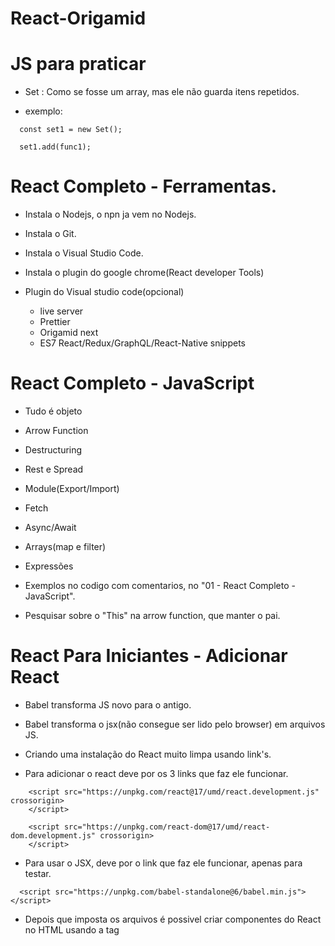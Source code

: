 # React-Origamid

# JS para praticar

  - Set : Como se fosse um array, mas ele não guarda itens repetidos.

  - exemplo:

  <blockquete>

      const set1 = new Set();

      set1.add(func1);

  </blockquete>

# React Completo - Ferramentas.

  - Instala o Nodejs, o npn ja vem no Nodejs.
  - Instala o Git.
  - Instala o Visual Studio Code.
  - Instala o plugin do google chrome(React developer Tools)

  - Plugin do Visual studio code(opcional)
    - live server
    - Prettier
    - Origamid next
    - ES7 React/Redux/GraphQL/React-Native snippets

# React Completo - JavaScript

 - Tudo é objeto
 - Arrow Function
 - Destructuring
 - Rest e Spread
 - Module(Export/Import)
 - Fetch
 - Async/Await
 - Arrays(map e filter)
 - Expressões

 - Exemplos no codigo com comentarios, no "01 - React Completo - JavaScript".

 - Pesquisar sobre o "This" na arrow function, que manter o pai.


# React Para Iniciantes - Adicionar React

 - Babel transforma JS novo para o antigo.

 - Babel transforma o jsx(não consegue ser lido pelo browser) em arquivos JS.

 - Criando uma instalação do React muito limpa usando link's.

 - Para adicionar o react deve por os 3 links que faz ele funcionar.

 <blockquete>

        <script src="https://unpkg.com/react@17/umd/react.development.js" crossorigin>
        </script>

        <script src="https://unpkg.com/react-dom@17/umd/react-dom.development.js" crossorigin>
        </script>

 </blockquete>

 - Para usar o JSX, deve por o link que faz ele funcionar, apenas para testar.

 <blockquete>

      <script src="https://unpkg.com/babel-standalone@6/babel.min.js"></script>

 </blockquete>

 - Depois que imposta os arquivos é possivel criar componentes do React no HTML usando a tag <script>.

 <blockquete>

    <div id="root">
      Exemplo 01
    </div>

    <script type="text/babel">
      
      //Componente de botão.
      function Button01() {
        const [total, setTotal] = React.useState(0);
        return <button onClick={() => setTotal(total + 1)}>Adicionar {total}</button>
      }

      // Componente principal
      function App(){

        return <div>
            <h1>Aplicativo React</h1>
            <Button01 />
            <Button01 />
          </div>;
      }

      ReactDOM.render(<App />, document.getElementById('root'));

    <script>

 </blockquete>

 - O "ReactDOM" usa o método "render" para renderizar o componente principal, no HTML que tem o id "root", isso funciona por causa do Babel.

 - Dentro do componente principal é chamado o componente Button01, que é um componente funcional.

# React Para Iniciantes - React Básico.

 - Testando a converção do babel nesse site:

  https://babeljs.io

 ### Colocando um component funcional dentro do outro.

 - Apenas chama a tag do componente existente.

<blockquete>

          class Button extends React.Component {
            render() {
              return <button className="btn">Comprar Agora</button>
            };
          }

          // Component Titulo
          const Titulo = () => {
            const numero = Math.random() * 1000;

            return <h1>Meu Titulo {numero}</h1>
          }

          // arrowFunction
          const App2 = () => {
            return <div>Meu App2

              <Titulo />
              <br />
              <Button />
              <br />
              <div>
                compre aqui também.(reultilizando o botão)
                <Button />
              </div>
            </div>
          }

</blockquete>

 ### Trabalhando com eventos.

 - Cria um component, dentro dele uma função que recebe evento.
 - Retorna uma div com botão que tem evento de "onClick".
 - E aplica dentro do evento com chaves, o nome da função.

<blockquete>

        const Produtos = () => {
          function handleClick(event) {
            alert('Comprou: ' + event.target.innerText);
          }

          return (
            <div>
              <button onClick={handleClick}>Camisa</button>
              <button onClick={handleClick}>Bermuda</button>
            </div>
          );
        };

        const Main2 = () => {
          return <div>

            <h3>React Evento</h3>
            <Produtos />

          </div>
        }

        ReactDOM.render(<Main2 />, document.getElementById('appEvent'));

</blockquete>

 ### Hooks

 - Sempre retorne algo, nem que seja null.
 - Bota os () no returne para poder quebrar linha.
 - Sempre tenha uma div pai para todos os elementos do DOM.

 - Tem que por a função "setContador" dentro de outra função, se não gera um loot infinito.
 - é preciso desestruturar o React.useState(0), para manipular os valores dele.

<blockquete>

      const Compras = () => {

          const [contador, setContador] = React.useState(0);
          function comprar() {
            setContador(contador + 1);
          }


          return (
            <div>
              <p>Total: {contador}</p>
              <p>Preço: R$ {contador * 250}</p>
              <button onClick={comprar}>Comprar</button>
            </div>
          )
      };


      const Main3 = () => {
        return <div>

          <h3>React Hook</h3>
          <Compras />

        </div>
      }

</blockquete>

# React Para Iniciantes - React vs JS puro

 - JS

<blockquete>

      <div id="app-javascript">
        <p>Total: <span id="total"></span></p>
        <p>Preço: R$ <span id="preco"></span></p>
        <button id="button">Comprar</button>
      </div>

      <script type="application/javascript">
        const button = document.getElementById('button');
        const total = document.getElementById('total');
        const preco = document.getElementById('preco');

        let contador = 1;

        function atualizarValores(contador) {
          total.innerText = contador;
          preco.innerText = contador * 250;
        }
        atualizarValores(contador);

        function handleClick() {
          contador = contador + 1;
          atualizarValores(contador + 1);
        }

        button.addEventListener('click', handleClick);
      </script>

</blockquete>

 - React

<blockquete>

      <div id="app-react"></div>

      <script type="text/babel">
        const Comprar = () => {
          const [contador, setContador] = React.useState(1);

          return (
            <div>
              <p>Total: {contador}</p>
              <p>Preço: R$ {contador * 250}</p>
              <button onClick={() => setContador(contador + 1)}>Comprar</button>
            </div>
          );
        };

        ReactDOM.render(<Comprar />, document.getElementById('app-react'));
      </script>

</blockquete>

# React Para Iniciantes - Ferramentas de Automação

 - Nunca que em uma aplicação de produção ira usar link do React nem do Babel.

 ### Bundle

  - Agrupa o codigo do aplicativo.
  - Permite definirmos os componentes em diferentes arquivos para melhor organização.
  - Facilita a importação de código externo e instalado via NPM
  - Outros tipos de Bundle: ESBuild, Rollup, Parcel, Turbopack, Webpack.
  - WebPack: https://webpack.js.org/, mais lento e mais famoso, o mais rapido é ESBuild.

 ### Transpiler
 
  - Transforma o JSX(return < div></ div>) em função de React(React.createElement()).
  - Transforma JavaScript novo 'const' em JavaScript antigo 'var'.
  - Babel, SWC, ESBuild.

 ### webpack Mínimo (instalando o basico para um projeto React)

  - Iniciar um pacote npm na pasta do seu aplicativo

<blockquete>

    npm init -y

</blockquete>

 - Depois disso cria um arquivo HTML, inicia a estrutura de html5.

<blockquete>

    <!DOCTYPE html>
    <html lang="pt-BR">
    <head>
        <meta charset="UTF-8">
        <meta name="viewport" content="width=device-width, initial-scale=1.0">
        <title>React</title>
    </head>
    <body>
        <div id="root">

        </div>
        <script src="/main.js"></script>
    </body>
    </html>

</blockquete>

 - Instala o ESBuild

<blockquete>

    npm install esbuild

</blockquete>

 - Cola os script no arquivo package.json.
 - OBS: o exemplo antigo é feito com webpack.

<blockquete>

    "scripts": {
    "start": "esbuild --bundle src/main.jsx --outfile=main.js --servedir=./ --watch",
    "build": "esbuild --bundle src/main.jsx --outfile=main.js"
    },

</blockquete>

 - Cria a pasta de entrada "src" e cria o arquivo main.js.
 - No arquivo main.js, bota um "console.log("teste");"
 - Pode testar usando o comando "npm start", consulta no caminho: "http://127.0.0.1:8000/".
 - Cria um arquivo chamado "somar.js". 

 - Executa o codigo "npm run build".
 - Ele gera um arquivo chamado main.js.

 ### Segundo teste o arquivo main é um "main.jsx".
  
  - Executa o npm run build.  

 ### Instalando o React e React-dom. 
 
<blockquete>

      npm install react react-dom

</blockquete>

 - No arquivo main.jsx, cole o codigo.

<blockquete>

    import ReactDOM from 'react-dom/client';
    import React from 'react';
    import App from './App';

    ReactDOM.createRoot(document.getElementById('root')).render(<App />);

</blockquete>

 - Cria o arquivo "App.jsx" e bota o conteudo:
 
<blockquete>

    import React from 'react';

    const App = () => {
      return <a href="https://www.origamid.com">Origamid</a>;
    };

    export default App;

</blockquete>

 - Inicie o desenvolvimento com:

<blockquete>

      npm start

</blockquete>

  - Crie a build final com

<blockquete>

      npm run build
      
</blockquete>


 - OBS: Essa forma é limpa, porem estária faltand outras configurações que daria muito trabalho.


# React Para Iniciantes - Ferramenta Front End (A melhor forma de criar um projeto React)[Vite].

  - Vite: Cria um ambiente de desenvolvimento já configurado e otimizado para a criação de aplicativos com React.
  - OBS: muito melhor que "npx create-react-app", "npx create-react-app" usa webpack que é muito lento.
  - https://vitejs.dev/
  - Na pasta que deseja instalar:
  
<blockquete>

    npm create vite@latest .
    npm install
      
</blockquete>

 - Inicia o desenvolvimento

<blockquete>

    npm run dev

</blockquete>

 - Cria a build final

<blockquete>

    npm run build

</blockquete>

 - Arquivos minimos necessario:

 - https://www.origamid.com/slide/react-completo/#/0205-ferramenta-front-end/3

# React Para Iniciantes - Ambiente Curso

 - remove os arquivos que não for usar, deixa apenas o index.js e App.js

 - na pasta public, no arquivo index.html, bota um css.

<blockquete>

    https://www.origamid.com/slide/react-completo/#/0206-ambiente-do-curso/3

</blockquete>

 - O modo estrito do React permite pegarmos alguns bugs no desenvolvimento.
 
<blockquete>

    ReactDOM.createRoot(document.getElementById('root')).render(
      <React.StrictMode>
        <App />
      </React.StrictMode>,
    );

</blockquete>

 - Durante o curso você verá eu utilizando .js em arquivos jsx, o create-react-app permitia isso, porém o Vite não permite.

 - Então todo arquivo novo que você criar, use .jsx.

 - index.js > main.jsx

# React Para Iniciantes - JSX 1

 - Siginificado: Java script estendio, ou js XML, da novas funcionabilidade, permite usado o html ou xml no js, depois o babel converte para função js.

 - Exemplo: https://www.origamid.com/slide/react-completo/#/0207-jsx/1

 - Atributos: 
  - No HTML do React, o nome "class" é trocado para "className" para fazer referencia ao atributo class de css.
  - E o nome "for" foi trocado para "htmlFor".
  - Podemos envolver o nosso DOM no <React.Fragment>, ao inves de por em uma div.
  - ou está usando o "<></>", também é aceito para envolver o DOM.
  - camelCase nos atributos com nomes compostos do HTML do React.

 ### Funções no JS no HTML.

 - Exemplos:

<blockquete>

        import React from 'react';

        const App = () => {
          const nome = 'Lincoln';
          const ativo = false;
          const random = Math.random();
          const titulo = <h1>Esse é um titulo</h1>;

          function mostrarNome(param) {
            return 'Executando uma função: ' + param;
          }

          const carro = {
            marca: 'Ford',
            rodas: '4',
          };

          const estiloH1 = {
            color: 'blue',
            fontSize: '20px',
            fontFamily: 'Helvetica',
          };

          return (
            <>
              {titulo}
              <label htmlFor="nome">Nome</label>
              <input type="text" id="nome" />
              <p>{nome}</p>
              <p>numero aleatorio, vezes dois, dividido por um: {(random * 2) / 1}</p>
              <div className={ativo ? 'ativo' : 'inativo'}>Exibir</div>
              <br />

              <p>{mostrarNome('Parametro')}</p>

              <p>Função Js: {new Date().getFullYear()}</p>

              <p>Objeto: {carro.marca}</p>
              <p>{carro.rodas}</p>

              <h1 style={estiloH1}>Empresa</h1>
              <p style={{ color: 'green' }}>Sempre aberta</p>
            </>
          );
        };

        export default App;

</blockquete>

# React Para Iniciantes - JSX 2 (Rodando no 06 - React Para Iniciantes)[Exercicio]

- O JSX irá listar cada um dos itens da array. Ele não irá separar ou colocar vírgula, é você que deve modificar a array para o resultado desejado.

- Cada item do array precisa de uma key.

- o Map ajuda muito a trabalhar com array no JSX

- exemplo:

<blockquete>

      const JsxArray = () => {
        const produtos = ['Notebook', 'Smartphone', 'Tablet'];

        const livros = [
          { nome: 'A Game of Thrones', ano: 1996 },
          { nome: 'A Clash of Kings', ano: 1998 },
          { nome: 'A Storm of Swords', ano: 2000 },
        ];

        const produtosEX = [
          {
            id: 1,
            nome: 'Smartphone',
            preco: 'R$ 2000',
            cores: ['#29d8d5', '#252a34', '#fc3766'],
          },
          {
            id: 2,
            nome: 'Notebook',
            preco: 'R$ 3000',
            cores: ['#ffd045', '#d4394b', '#f37c59'],
          },
          {
            id: 3,
            nome: 'Tablet',
            preco: 'R$ 1500',
            cores: ['#365069', '#47c1c8', '#f95786'],
          },
        ];

        const mario = {
          cliente: 'Mario',
          idade: 31,
          compras: [
            { nome: 'Notebook', preco: 'R$ 2500' },
            { nome: 'Geladeira', preco: 'R$ 3000' },
            { nome: 'smarthphone', preco: 'R$ 1500' },
            { nome: 'Guitarra', preco: 'R$ 3500' },
          ],
          ativa: false,
        };
        const karina = {
          cliente: 'Karina',
          idade: 22,
          compras: [
            { nome: 'Notebook', preco: 'R$ 2500' },
            { nome: 'Geladeira', preco: 'R$ 3000' },
          ],
          ativa: true,
        };

        const dados = mario;
        const total = dados.compras
          .map((item) => Number(item.preco.replace('R$ ', '')))
          .reduce((a, b) => a + b);

        return (
          <>
            <h1> Estudo dos Array no JSX </h1>
            <p>{produtos}</p>

            <h4>Tratando o array com .map()</h4>
            <ul>
              {produtos.map((p) => (
                <li key={p}>{p}</li>
              ))}
            </ul>
            <br />
            <h4>Tratando array de objetos</h4>
            <ul>
              {livros
                .filter((livro) => livro.ano >= 1998)
                .map((livro) => (
                  <li key={livro.nome}>
                    {livro.nome}, {livro.ano}
                  </li>
                ))}
            </ul>
            <br />
            <h4>Exercicio</h4>
            <ul>
              {produtosEX
                .filter((p) => Number(p.preco.replace('R$ ', '')) > 1500)
                .map((p) => (
                  <div key={p.id}>
                    <h3>Item:{p.nome}</h3>
                    <p>Preço:{p.preco}</p>
                    <ul>
                      {p.cores.map((cor) => (
                        <li
                          key={cor}
                          style={{ backgroundColor: cor, color: 'white' }}
                        >
                          {cor}
                        </li>
                      ))}
                    </ul>
                  </div>
                ))}
            </ul>
            <br />
            <h4>Exercicio2</h4>
            <div>
              <p>Nome: {dados.cliente}</p>
              <p>Idade: {dados.idade}</p>
              <p>
                Sitação:{' '}
                <span style={{ color: dados.ativa ? 'green' : 'red' }}>
                  {dados.ativa ? 'Ativa' : 'Inativa'}
                </span>
              </p>
              <p>Total: R$ {total}</p>
              {total > 10000 && <p>'Você está gastando muito'</p>}
            </div>
          </>
        );
      };

</blockquete>

 - map: transforma uma lista em outra coisa.
 - Number: converte o tipo string no tipo numero.
 - replace: troca o primeiro valor, pelo segundo valor.
 - reduce: passa um callback(uma função), com 2 parametros, o valor anterior, e o valor atual, e executa calculo com eles.
 - Pode usar o && no lugar do ternario caso queira exibir uma string dinamicamente.

# React Para Iniciantes - JSX Arrays 1

 - O JSX irá listar cada um dos itens da array. Ele não irá separar ou colocar vírgula, é você que deve modificar a array para o resultado desejado.

<blockquete>

    const App = () => {
      const produtos = ['Notebook', 'Smartphone', 'Tablet'];

      return <p>{produtos}</p>;
    };

</blockquete>

 - O JSX necessita de uma key única para cada elemento da Array. https://reactjs.org/docs/lists-and-keys.html

<blockquete>

    const App = () => {
      const empresas = [<li key="e1">Apple</li>, <li key="e2">Google</li>];

      return <ul>{empresas}</ul>;
    };

</blockquete>

 - Map: É comum usarmos o map direto na array como uma expressão, retornando um elemento para cada item novo da Array.
 
<blockquete>

    const App = () => {
      const filmes = ['Before Sunrise', 'Before Sunset', 'Before Midnight'];

      return (
        <ul>
          {filmes.map((filme) => (
            <li key={filme}>{filme}</li>
          ))}
        </ul>
      );
    };

</blockquete>

 - Array de Objetos

<blockquete>

    const App = () => {
      const livros = [
        { nome: 'A Game of Thrones', ano: 1996 },
        { nome: 'A Clash of Kings', ano: 1998 },
        { nome: 'A Storm of Swords', ano: 2000 },
      ];

      return (
        <ul>
          {livros
            .filter((livro) => livro.ano >= 1998)
            .map((livro) => (
              <li key={livro.nome}>
                {livro.nome}, {livro.ano}
              </li>
            ))}
        </ul>
      );
    };
    
</blockquete>

- Pode desestruturar o objeto, ficaria assim:

<blockquete>

    <ul>
        {livros
          .filter((livro) => livro.ano >= 1998)
          .map(({nome, ano}) => (
          <li key={nome}>
            {nome}, {ano}
          </li>
        ))}
    </ul>

</blockquete>

 - Exercicio:

<blockquete>

      const produtos = [
        {
          id: 1,
          nome: 'Smartphone',
          preco: 'R$ 2000',
          cores: ['#29d8d5', '#252a34', '#fc3766'],
        },
        {
          id: 2,
          nome: 'Notebook',
          preco: 'R$ 3000',
          cores: ['#ffd045', '#d4394b', '#f37c59'],
        },
        {
          id: 3,
          nome: 'Tablet',
          preco: 'R$ 1500',
          cores: ['#365069', '#47c1c8', '#f95786'],
        },
      ];

      const App = () => {
        return (
          <section>
            {produtos
              .filter((produto) => Number(produto.preco.replace('R$ ', '')) > 1500)
              .map((produto) => (
                <div key={produto.id}>
                  <h1>{produto.nome}</h1>
                  <p>Preço: {produto.preco}</p>
                  <ul>
                    {produto.cores.map((cor) => (
                      <li key={cor} style={{ backgroundColor: cor, color: 'white' }}>
                        {cor}
                      </li>
                    ))}
                  </ul>
                </div>
              ))}
          </section>
        );
      };

</blockquete>

# React Para Iniciantes - Eventos

 - Guardar o estado do DOM não é o mais indicado, veremos mais tarde como fazer isso com Hooks.

 - Eventos no window/document ou qualquer elemento fora do React, devem ser adicionados com JavaScript normalmente, usando o addEventListener.

 - Esse tipo de evento será adicionado com o hook useEffect.]

 - Lista de eventos: https://reactjs.org/docs/events.html


 - Podemos atribuir eventos diretamente aos elementos JSX como um atributo. Os eventos são sintáticos, ou seja, são criados pelo próprio React porém seguindo as especificações da W3C (e funcionam igualmente nos diversos browsers que o React suporta).

<blockquete>

    const App = () => {
      function handleClick(event) {
        alert('Comprou: ' + event.target.innerText);
      }

      return (
        <div>
          <button onClick={handleClick}>Camisa</button>
          <button onClick={handleClick}>Bermuda</button>
        </div>
      );
    };

</blockquete>

 - Eventos no window/document ou qualquer elemento fora do React, devem ser adicionados com JavaScript normalmente, usando o addEventListener.

<blockquete>

      const App = () => {
        function handleScroll(event) {
          console.log(event);
        }
        window.addEventListener('scroll', handleScroll);

        return <div style={{ height: '200vw' }}>Div</div>;
      };

</blockquete>


# React Para Iniciantes - Componentes

 - O ideal é dividir o aplicativo em pequenos componentes para facilitar a manutenção do mesmo. Iremos trabalhar durante o curso com os chamos componentes funcionais.

 - Não existe limite para a composição de componentes, eles podem ser desde componentes gerais como Header e Footer, até micro componentes como Input e Button.

 - Um componente deve sempre retornar algo. O retorno pode ser qualquer tipo de dado aceitado pelo JSX (string, array, um elemento JSX, null e etc).

 - Um componente deve sempre retornar um elemento único no return. Caso você deseje retornar mais de um elemento, envolva os mesmos em uma div ou dentro do <React.Fragment></React.Fragment> ou <></>

# React Para Iniciantes - Propriedades

 - Assim como uma função pode receber argumentos, podemos também passar argumentos aos componentes. Esses são conhecidos como propriedades ou props.
 
<blockquete>

      const Titulo = (props) => {
        return <h1>{props.texto}</h1>;
      };

      const App = () => {
        return (
          <section>
            <Titulo texto="Meu Primeiro Título" />
            <Titulo texto="Meu Segundo Título" />
          </section>
        );
      };

</blockquete>

 - Podemos passar quantas propriedades quisermos.

<blockquete>

      const Titulo = ({ cor, texto }) => {
        return <h1 style={{ color: cor }}>{texto}</h1>;
      };

      const App = () => {
        return (
          <section>
            <Titulo texto="Meu Primeiro Título" cor="blue" />
            <Titulo texto="Meu Segundo Título" cor="red" />
          </section>
        );
      };

</blockquete>

 - É comum desestruturarmos as propriedades.

<blockquete>

    const Titulo = ({ cor, texto }) => {
      return <h1 style={{ color: cor }}>{texto}</h1>;
    };

    const App = () => {
      return (
        <section>
          <Titulo texto="Meu Primeiro Título" cor="blue" />
          <Titulo texto="Meu Segundo Título" cor="red" />
        </section>
      );
    };

</blockquete>

 - Se utilizarmos o componente abrindo e fechando o mesmo, o conteúdo interno deste será acessado através da propriedade children.

<blockquete>

    const Titulo = (props) => {
      return <h1>{props.children}</h1>;
    };

    const App = () => {
      return (
        <section>
          <Titulo>Meu Primeiro Título</Titulo>
          <Titulo>
            <p>Título 2</p>
            <p>Título 3</p>
          </Titulo>
        </section>
      );
    };

</blockquete>

 - Usamos o rest e spread quando não sabemos todas as propriedades que um componente pode receber.

 - O que não foi difinido ele joga a propriedade naturalmente, usando o "...props".

<blockquete>

    import React from 'react';

    const Input = ({ label, id, ...props }) => {
      return (
        <div>
          <label htmlFor={id}>{label}</label>
          <input id={id} type="text" {...props} />
        </div>
      );
    };

    export default Input;

</blockquete>

 - Na chamada do component, caso passe um type diferente, ele vai sobre escrever o type definido no componente.
 
<blockquete>

    <Input id="senha" type="password" label="Senha" />

</blockquete>

 - pode passar qualquer tipo de dados.

 ### O desafio está no projeto "10 - React Para Iniciantes - Propriedades"

 - 

# React Hooks - useState

- Estado: O estado de uma aplicação representa as características dela naquele momento. Por exemplo: os dados do usuário foram carregados, o botão está ativo, o usuário está na página de contato e etc.

- Hooks: Os Hooks são funções especiais do React que permitem controlarmos o estado e o ciclo de vida de componentes funcionais. Isso antes só era possível com classes.

- React.useState: O useState é uma função que retorna uma Array com 2 valores. O primeiro valor guarda o dado do estado atual, pode ser qualquer tipo de dado como strings, arrays, números, boolean, null, undefined e objetos. O segundo valor é uma função que pode ser utilizada para modificarmos o estado do primeiro valor.

Quando a função de modificação do estado é ativada, todos os componentes que dependerem do estado, serão renderizados novamente e os seus filhos também. É isso que garante a reatividade de componentes funcionais no React.

- Múltiplos Estados: Não existem limites para o uso do useState, podemos definir diversos no mesmo componente.

- Props: Podemos passar o estado e a função de modificação como propriedades para outros elementos.

<blockquete>

    const App = () => {
      const [modal, setModal] = React.useState(false);

      return (
        <div>
          <Modal modal={modal} setModal={setModal} />
          <ButtonModal setModal={setModal} />
        </div>
      );
    };

    export default App;

</blockquete>

<blockquete>

    const ButtonModal = ({ setModal }) => {
      return <button onClick={() => setModal(true)}>Abrir Modal</button>;
    };

    export default ButtonModal;

</blockquete>

<blockquete>

    const Modal = ({ modal, setModal }) => {
      if (modal === true)
        return (
          <div>
            Esse é um modal. <button onClick={() => setModal(false)}>Fechar</button>
          </div>
        );
      return null;
    };

    export default Modal;

</blockquete>

- Reatividade: Não modifique o estado diretamente. Utilize sempre a função de atualização do estado, pois ela que garante a reatividade dos componentes.

<blockquete>

      const App = () => {
        const [items, setItems] = React.useState(['Item 1', 'Item 2']);

        function handleClick() {
          // Errado. Modifique o estado apenas com a função de atualização (setItems)
          items.push('Novo Item');
        }

        function handleClickReativo() {
          // Correto. Eu desestruturo a array atual, criando uma nova e adiciono um novo elemento
          setItems([...items, 'Novo Item']);
        }

        return (
          <>
            {items.map((item, i) => (
              <li key={i}>{item}</li>
            ))}
            <button onClick={handleClick}>Adicionar Item</button>
            <button onClick={handleClickReativo}>Adicionar Reativo</button>
          </>
        );
      };

</blockquete>

- Callback: Podemos passar uma função de callback para atualizar o estado. A função de callback recebe um parâmetro que representa o valor anterior e irá modificar o estado para o valor que for retonado na função.

Passa o método setModal como parametro para outro component, esse component atualiza o status usando
o método.

<blockquete>

    const App = () => {
      const [ativo, setAtivo] = React.useState(true);

      function handleClick() {
        // usando um callback
        setAtivo((anterior) => !anterior);
      }

      return (
        <button onClick={handleClick}>
          {ativo ? 'Está Ativo' : 'Está Inativo'}
        </button>
      );
    };

</blockquete>

- React.StrictMode : O modo estrito invoca duas vezes a renderização do componente, quando o estado é atualizado. Assim é possível identificarmos funções com efeitos coláterais (side effects) e eliminarmos as mesmas.

Funções com efeitos coláterais são aquelas que modificam estados que estão fora das mesmas.

# React Hooks - Teste de Hook

- O "StrictMode" duplica as chamada, para evitar que aconteça um efeito colateral.

- O que causa efeito colateral é por uma chamada de uma função, dentro de outra função.

- É sempre bom por os métodos set um abaixo do outro.

# React Hooks - useEffect

- O callback do useEffect é executado depois da renderização inicial.

- Ciclo de vida do component:

  - Momento que ele é renderizado na tela primeiramente.

  - Momento que ele é atualizado, por exemplo usando "set" função
    atualizadora.

  - Momento que o component some da tela, caso tenha um botão
    que ativa e desative.

- O useEffect: é usando para ativar codigos dependendo do ciclo
  de vida do component.

  - É bom por um array como segundo parametro.

  - Essa array é um "array de dependencia".

  - Se o estado do item colocado no array mudar, o useEffect irar executar novamente.
  - Se não mudar, não executa novamente.

  - Pode ter mais de um useEffect.
  - Caso não bote o estado no array de dependencia, e tenha algum
    codigo dentro do useEffect, ele irar informar, que ele não será
    executado.

    - Ou informe o estado para o array de dependencia, ou remove o array de dependencia.

    - useEffect sabe diferenciar uma constante estatica de um valor de estado.

- OBS: O component é uma função em JS, que executa o tempo todo, com useEffect() você pode ter o controle usando [] (o array de dependencia) , que no caso é o segundo parametro, só é executado oque está no useEffect() se o estado que está dentro do array de dependencia mudar, se estiver vazio só vai executar uma unica vez.

- Comandos:

  - Para executar uma unica vez: Deve por a função em uma useEffect(), e depois por um array vazio, como segundo parametro.

  - Para executar quando um useState mudar: Deve por a função em um useEffect(), com array vazio, e ir mudando pelo "set".

  - Para ter varios efeitos independente: duplica o useEffect, e bota o valor do useStatus no array de dependecia.

  - Exemplo: mudar titulo e resetar o contar:

  </blockquete>

        const [contar, setContar] = useStatus(0);
        const [modal, setModal] = useStatus(false);

        useEffect(()=>{
          documento.title = 'Total' + contar;
        }. [contar]);

        useEffect(()=>{
        setContar(0);
        }. [modal]);

  <blockquete>

- Efeito antes de desmontar: caos um elemento que sai da tela, Antes de Desmontar
  As vezes precisamos executar um efeito sempre que um componente for desmontado. Para isso utilizamos um callback no retorno do callback do efeito.

  </blockquete>

        const Produto = () => {
        // Utilizamos o useEffect para adicionarmos eventos direto ao DOM
        React.useEffect(() => {
          function handleScroll(event) {
            console.log(event);
          }
          window.addEventListener('scroll', handleScroll);
          // Limpa o evento quando o elemento é removido do DOM.
          return () => {
            window.removeEventListener('scroll', handleScroll);
          };
        }, []);

        return <p style={{ height: '200vh' }}>Produto</p>;
      };

  <blockquete>
  <blockquete>

        const DesmontarUseEffect = () => {
        const [ativo, setAtivo] = React.useState(false);

        return (
          <div>
            <p>Meu App</p>
            <button onClick={() => setAtivo(!ativo)}>Abrir</button>
            {ativo && <Produto />}
          </div>
          );
        };

  </blockquete>

### OBS: sempre use um ternario para exibir dados!

<blockquete>

    <div>
        {dados && (
          <div>
            <h1>{dados.nome}</h1>
          </div>
        )}

    </div>

</blockquete>

# React Hooks - useRef

- Retorna um objeto com a propriedade current. Esse objeto pode ser utilizado para guardarmos valores que irão persistir durante todo o ciclo de vida do elemento. Geralmente usamos o mesmo para nos referirmos a um elemento do DOM, sem precisarmos utilizar o querySelector ou similar.

-OBS:

1° Deve declarar uma const recebendo o "React.useRef()".
2° Essa consta faz referencia a algum DOM.
3° Pode usar a propriedade current para recuperar a referencia do DOM.

<blockquete>

    const video = React.useRef();

    React.useEffect(() => {
      console.log(video.current);
    }, []);

    return <video ref={video}></video>;

</blockquete>

<blockquete>

    export const UseRefComponent2 = () => {
      const [comentarios, setComentarios] = useState([]);
      const [input, setInput] = useState('');
      const inputElement = React.useRef();

      React.useEffect(() => {}, []);

      // Pega o novo comentario e adiciona na lista de comentario.
      function handleClick() {
        //Uma forma diferente de adicionar item no array!
        setComentarios([...comentarios, input]);
        setInput('');
        inputElement.current.focus();
      }

      return (
        <>
          <ul>
            {comentarios.map((com) => (
              <li key={com}>{com}</li>
            ))}
          </ul>

          <input
            type="text"
            ref={inputElement}
            value={input}
            onChange={({ target }) => setInput(target.value)}
          />
          <br />
          <button onClick={handleClick}>Enviar</button>
        </>
      );
    };

</blockquete>

OBS: map também tem index, é o segundo parametro do callback do map,
o index serve como key.

- UseRef, pode ser usado para ser referencia de valores, sem ser reativo, e sim valores que pode ser usado mais tarde, não confunda com variavel, porq variavel perde o valor quando é renderizado novamente quando atualiza a tela, já o ref não perde o valor.

#useMemo

- performance.now(): informa o tempo que foi usado em milesegundos.

- useMemo: Guarda um valor ou calculo e executa apenas uma vez,
  é bom usar em calculos do JS pesados.

<blockquete>

      import React, { useState } from 'react';

      function operacaoLenta() {
      let c;
      for (let i = 0; i < 100000000; i++) {
      c = i + i / 10;
      }
      return c;
      }

      export const UseMemoTeste = () => {
      const [contar, setContar] = useState(0);

      const t1 = performance.now();
      const valor = operacaoLenta();
      console.log(performance.now() - t1);

      return <button onClick={() => setContar(contar + 1)}>{contar}</button>;
      };

</blockquete>

- Usando o useMemo, para deixar mais rapido.

<blockquete>

    import React, { useState, useMemo } from 'react';

    function operacaoLenta() {
    let c;
    for (let i = 0; i < 100000000; i++) {
    c = i + i / 10;
    }
    return c;
    }

    export const UseMemoTeste = () => {
    const [contar, setContar] = useState(0);

    const t1 = performance.now();
    const valor = useMemo(() => operacaoLenta(), []);
    //console.log(valor);
    console.log(performance.now() - t1);

    return <button onClick={() => setContar(contar + 1)}>{contar}</button>;

};

</blockquete>

#useCallback

- Permite definirmos um callback e uma lista de dependências do callback.
  Esse callback só será recriado se essa lista de dependências for modificada,
  caso contrário ele não irá recriar o callback.

- Diferente da função que cria no botão, o useCallback constroi apenas uma vez a função
  na hora.

<blockquete>

      import React, { useState } from 'react';

      export const UseCallback = () => {
        const [contar, setContar] = useState(0);

        const handleClick = () => {
        setContar(contar + 1);
        };

        return (
        <>
        <button onClick={handleClick}>{contar}</button>
        </>
        );
      };

</blockquete>

- Como fica usando useCallback.

<blockquete>

      import React, { useState, useCallback } from 'react';

      export const UseCallback = () => {
        const [contar, setContar] = useState(0);

        const handleClick = useCallback(() => {
          setContar((contar2) => contar2 + 1);
        }, []);

        return (
          <>
            <h1>useCallback</h1>
            <button onClick={handleClick}>{contar}</button>
          </>
        );
      };

</blockquete>

- Teste do useCallback

<blockquete>

      import React, { useState, useCallback } from 'react';

      const set1 = new Set();
      const set2 = new Set();

      export const Usecallbacktestefilho = () => {
      const func1 = () => {
      console.log('Teste');
      };

      const func2 = useCallback(() => {
      console.log('Teste - com useCallback');
      }, []);

      set1.add(func1);
      set2.add(func2);

      console.log('Set1:', set1);
      console.log('Set2 - useCallback:', set2);
      console.log('------');

      return (
      <div>
      <h4>Filho:</h4>
      <p onClick={func1}>Produto 1</p>
      <p onClick={func2}>Produto 2</p>
      </div>
      );
      };

      export const Usecallbacktestepai = () => {
      const [contar, setContar] = useState(0);

      return (
      <div>
      <h1>Teste do callback: Mostra que não muda o desenpenho</h1>
      <Usecallbacktestefilho />
      <h4>Pai</h4>
      <button onClick={() => setContar(contar + 1)}>{contar}</button>
      </div>
      );
      };

</blockquete>

#UseContext

- Uma forma de passar dados de um component para o outro, de forma mais dinamica,
  sem usar o props.

- Primeiro deve criar um component ~GlobalContext~ que vai ter o createContex() !

- Nele vai ter toda a regra dos dados que vai ser passado.

<blockquete>

    import React from 'react';

    export const GlobalContext = React.createContext();

    //Provider
    export const GlobalStorage = ({ children }) => {
      const [dados, setDados] = React.useState(null);

      //Buscando os produtos
      React.useEffect(() => {
        fetch('https://ranekapi.origamid.dev/json/api/produto/')
          .then((response) => response.json())
          .then((json) => setDados(json));
      }, []);

      function limparDados() {
        setDados(null);
      }

      return (
        <GlobalContext.Provider value={{ dados, limparDados }}>
          {children}
        </GlobalContext.Provider>
      );
    };

</blockquete>
 
- Depois cria o component filho, que vai receber os dados, nesse caso foi criado o component produto e limpar.

- produto recebe os dados e limpar recebe um botao que limpa os dados.

<blockquete>

    import React from 'react';
    import { GlobalContext } from '../../src/GlobalContext/index';

    const Produto = () => {
      const { dados } = React.useContext(GlobalContext);
      //debugger;

      if (dados === null) return null;

      return (
        <div>
          <ul>
            Produto:{''}
            {dados.map((produto) => (
              <li key={produto.id}>{produto.nome}</li>
            ))}
          </ul>
        </div>
      );
    };

    export default Produto;

</blockquete>

- component limpar

<blockquete>

    import React from 'react';
    import { GlobalContext } from '../GlobalContext';

    const Limpar = () => {
      const { limparDados } = React.useContext(GlobalContext);
      return <button onClick={limparDados}>Limpar</button>;
    };

    export default Limpar;

</blockquete>

- No component APP, deve ser chamado os component, botando o filho dentro do pai.

<blockquete>

    import './App.css';
    import { GlobalStorage } from './GlobalContext/index';
    import Produto from './Produto/index';
    import Limpar from './Limpar';

    function App() {
      return (
        <div className="App">
          <GlobalStorage>
            <Produto />
            <Limpar />
          </GlobalStorage>
        </div>
      );
    }

    export default App;

</blockquete>

# React Hooks - Custom Hooks

- Como criar um hook personalizado, ele retorna um array de valores, e não retorna elementos.

- [cuidado] No localStorage so se salva string!

- Vai ser criado um hook personalizado para guardar valores no localStorage!.

- O valor iniciar, é definido com uma verificação, se existe o valor no localStorage ou não.

- Cria um efeito para quando valor for modificado, trocar o valor no useState.

<blockquete>

    import React, { useState } from 'react';

    const useLocalStorage = (key, inicial) => {
      const [state, setState] = useState(() => {
        const local = window.localStorage.getItem(key);

        return local ? local : inicial;
      });


      useEffect(() => {
        window.localStorage.setItem(key, state);
      }, [state, key]);

      return [state, setState];
    };
    export default useLocalStorage;

</blockquete>

- Usando o "useLocalStorage"!

<blockquete>

    import './App.css';
    import React from 'react';
    import useLocalStorage from './useLocalStorage';

    function App() {
      const [produto, setProduto] = useLocalStorage('produto', '');

      function handleClick({ target }) {
        setProduto(target.innerText);
      }

      return (
        <div>
          <p>Produto preferido: {produto}</p>
          <button onClick={handleClick}>notebook</button>
          <button onClick={handleClick}>smartphone</button>
        </div>
      );
    }

    export default App;

</blockquete>

- OBS: Para tratar erro de funções asyncornas, se usa TRY E CATCH.

- É possivel descontruir request asyncrinas, porem antes deve ser definido.

# React Hooks - Custom Hooks 2

- Criando um hook personalizado que faz request no banco.

<blockquete>

      import React, { useState } from 'react';

      const useFetch = () => {
        const [data, setData] = useState(null);
        const [error, setError] = useState(null);
        const [loading, setLoading] = useState(null);

        // criar uma função para poder usar na hora que quiser!
        // O uso perfeito do "useCallback"
        const request = React.useCallback(async (url, options) => {
          let response;
          let json;
          try {
            setError(null);
            setLoading(true);
            response = await fetch(url, options);
            json = await response.json();
            //TODO - explica depois como se trata um retorno errado.
            setLoading(false);
          } catch (erro) {
            json = null;
            setError('erro');
          } finally {
            setData(json);
            setLoading(false);

            //retorna para o component ter acesso
            return { response, json };
          }
        }, []);

        // Retorna como objeto para não precisar desestruturar
        // e pode pegar na orem que desejar.
        return { data, error, loading, request };
      };
      export default useFetch;

</blockquete>

- Como o hook personalizado que faz request é chamado.

<blockquete>

    import './App.css';
    import React, { useEffect } from 'react';
    import useLocalStorage from './useLocalStorage';
    import useFetch from './useFetch';

    function App() {
      const [produto, setProduto] = useLocalStorage('produto', '');
      const { request, data, loading, error } = useFetch();

      useEffect(() => {
        async function fetchData() {
          const { response, json } = await request(
            'https://ranekapi.origamid.dev/json/api/produto',
          );
          console.log(response, json);
        }
        fetchData();
      }, [request]);

      function handleClick({ target }) {
        setProduto(target.innerText);
      }
      if (error) return <p>{error}</p>;
      if (loading) return <p>Carregando...</p>;
      if (data)
        return (
          <div>
            <p>Produto preferido: {produto}</p>
            <button onClick={handleClick}>notebook</button>
            <button onClick={handleClick}>smartphone</button>
            <br />

            {data.map((produto) => (
              <div key={produto.id}>
                <h1>{produto.nome}</h1>
              </div>
            ))}
          </div>
        );
      else return null;
    }

    export default App;

</blockquete>

# React Hooks - Regras - codigo que retorna erros.

- useEffect não pode ser usado dentro de uma confição.

- Não pode usar o useEffect dentro de uma função.

- Não pode usar useEffect dentro de um For ou algum loop.

- Só pode usar hook dentro de component ou customHook.

- Pode transformar uma função em customHook apenas botando
  o termo "use" na frente do nome da funcao!

# Form

### Input

- preventDefault() irá prevenir o comportamento padrão, que seria de atualizar a página, enviando uma requisição para o que estiver em

- Não precisa por o evento de submit dentro do botão, ele pode ficar no formulario.

- Para multiplos campos, existe 2 formas.

  - 1: Criando varios "useState" para cada campo.
  - 2: Criando um objeto com varias propriedades,
    representando cada campos..

- Desestrutura os valores anteriores e passa os valores novos.
- Precisa informar o id alem do value.

-Exemplo:

<blockquete>

          import React, { useState } from 'react';

          function App() {
            // const [nome, setNome] = useState('');
            const [form, setForm] = useState({
              nome: '',
              email: '',
            });

            //
            function handleSubmit(event) {
              event.preventDefault();
              console.log(event);
            }

            // Desestrutura os valores anteriores e passa os valores novos.
            // Precisa informar o id alem do value.
            function handleChange({ target }) {
              const { id, value } = target;
              setForm({ ...form, [id]: value });
            }

            return (
              <form onSubmit={handleSubmit}>
                <label htmlFor="nome">Nome</label>
                <input
                  id="nome"
                  type="text"
                  name="nome"
                  value={form.nome}
                  onChange={handleChange}
                  //onChange={(event) => setNome(event.target.value)}
                />
                {form.nome}
                <label htmlFor="email">Email</label>
                <input
                  id="email"
                  type="text"
                  name="email"
                  value={form.email}
                  onChange={handleChange}
                  //onChange={(event) => setEmail(event.target.value)}
                />
                {form.email}
                <button>Enviar</button>
              </form>
            );
          }

          export default App;

</blockquete>

- Uma forma de deixar o formulario generico.

- Cria um array de objetos, botando o id, label e type.

- Use reduce quando for declarar o useState.

<blockquete>

            const [form, setForm] = React.useState(
              formFields.reduce((acc, field) => {
                return { ...acc, [field.id]: '' };
              }, {}),
            );

</blockquete>

- Use um map no array, para gerar varios input de forma dinamica.

<blockquete>

            <form onSubmit={handleSubmit}>
                {formFields.map(({ id, label, type }) => (
                  <div key={id}>
                    <label htmlFor={id}>{label}</label>
                    <input
                      type={type}
                      id={id}
                      value={form[id]}
                      onChange={handleChange}
                    />
                  </div>
                ))}
                <button>Enviar</button>
                {response && response.ok && <p>Usuário Criado</p>}
            </form>

</blockquete>

<blockquete>

            import React, { useState } from 'react';

            const formFields = [
              {
                id: 'nome',
                label: 'Nome',
                type: 'text',
              },
              {
                id: 'email',
                label: 'Email',
                type: 'email',
              },
              {
                id: 'senha',
                label: 'Senha',
                type: 'password',
              },
              {
                id: 'cep',
                label: 'Cep',
                type: 'text',
              },
              {
                id: 'rua',
                label: 'Rua',
                type: 'text',
              },
              {
                id: 'numero',
                label: 'Numero',
                type: 'text',
              },
              {
                id: 'bairro',
                label: 'Bairro',
                type: 'text',
              },
              {
                id: 'cidade',
                label: 'Cidade',
                type: 'text',
              },
              {
                id: 'estado',
                label: 'Estado',
                type: 'text',
              },
            ];

            function Input02() {
              const [form, setForm] = React.useState(
                formFields.reduce((acc, field) => {
                  return { ...acc, [field.id]: '' };
                }, {}),
              );

              const [response, setResponse] = useState(null);

              function handleSubmit(event) {
                //??
                event.preventDefault();
                fetch('https://ranekapi.origamid.dev/json/api/usuario', {
                  method: 'POST',
                  headers: {
                    'Content-Type': 'application/json',
                  },
                  //converte para JSON
                  body: JSON.stringify(form),
                }).then((response) => {
                  setResponse(response);
                });
              }

              function handleChange({ target }) {
                const { id, value } = target;
                setForm({ ...form, [id]: value });
              }
              return (
                <>
                  <p>Input - conceitos basicos - parte 2</p>
                  <form onSubmit={handleSubmit}>
                    {formFields.map(({ id, label, type }) => (
                      <div key={id}>
                        <label htmlFor={id}>{label}</label>
                        <input
                          type={type}
                          id={id}
                          value={form[id]}
                          onChange={handleChange}
                        />
                      </div>
                    ))}
                    <button>Enviar</button>
                    {response && response.ok && <p>Usuário Criado</p>}
                  </form>
                </>
              );
            }

            export default Input02;

</blockquete>

### TextArea

- Não precisa fechar

<blockquete>

            <textarea value={textarea}> onChange={({tareget})=>setTextearea(target.value)}
            rowns="5" />

</blockquete>

### Select

- Uma forma de criar um select, com a primeira opção vazia

<blockquete>

      <select value={select} onChange={({ target }) => setSelect(target.value)}>
              <option value="" disabled>
                Selecione
              </option>
              <option value="notebook">Notebook</option>
              <option value="smartphone">Smartphone</option>
              <option value="tablet">Tablet</option>
            </select>
            <p>{select}</p>

</blockquete>

### RaioButtom

- Pode ser usado o checked ou o name para verificar.
- https://www.origamid.com/slide/react-completo/#/0404-radio/3

<blockquete>

        <h2>Cor</h2>
              <label>
                <input
                  type="radio"
                  value="azul"
                  checked={cor === 'azul'}
                  onChange={({ target }) => setCor(target.value)}
                />
                Azul
              </label>
              <label>
                <input
                  type="radio"
                  value="vermelho"
                  checked={cor === 'vermelho'}
                  onChange={({ target }) => setCor(target.value)}
                />
                Vermelho
              </label>

</blockquete>

### Checkbox

- exemplo de apenas um selecionado e de multiplos

- https://www.origamid.com/slide/react-completo/#/0405-checkbox/1

- praticar mais em casos reais.

# Conceito de component generico

### componet generico input

- nomes de valores iguais as propriedade, pode desestruturar.

- component input generico

<blockquete>

        const InputGenerico = ({ id, label, setValue, value, ...props }) => {
          return (
            <div>
              <label htmlFor={id}>{label}</label>
              <input
                type="text"
                id={id}
                name={id}
                value={value}
                onChange={({ target }) => setValue(target.value)}
                {...props}
              />
              <br />
            </div>
          );
        };

        export default InputGenerico;

</blockquete>

### component generico select

- Quem realmente inicia o valor do select é a propriedade "value" .

- Passa as propriedade do useState para o select ficar reativo, value com value, e setValue com o onChance passando o target desestruturado.

- exemplo:

<blockquete>

          import React, { useState } from 'react';
          import './style.css';

          const SelectGenerico = ({ label, options, value, setValue, ...props }) => {
            return (
              <div>
                <label>{label}</label>

                <select
                  value={value}
                  onChange={({ target }) => setValue(target.value)}
                  {...props}
                >
                  <option value="" disabled>
                    Selecione
                  </option>

                  {options.map((op) => (
                    <option key={op} value={op}>
                      {op}
                    </option>
                  ))}
                </select>

                <br />
              </div>
            );
          };

          export default SelectGenerico;

</blockquete>

### component generico Radio

- A reatividade do radio, está vinculado com o checkd,
  se ele está checado ou não.

<blockquete>

          import React, { useState } from 'react';
          //import './style.css';

          const RadioGenerico = ({ options, value, label, setValue, ...props }) => {
            return (
              <>
                <h5>{label}</h5>
                {options.map((option) => (
                  <label key={option}>
                    <br />
                    <input
                      type="radio"
                      value={option}
                      checked={value == option}
                      onChange={({ target }) => setValue(target.value)}
                      {...props}
                    />
                    {option}
                  </label>
                ))}
              </>
            );
          };

          export default RadioGenerico;

</blockquete>

### component generico Checkbox

- Exemplo

<blockquete>

            import React from 'react';
            //import './style.css';

            const CheckBoxGenerico = ({ options, setValue, value }) => {
              //id, label, setValue, value, ...props

              function handleChange({ target }) {
                if (target.checked) {
                  setValue([...value, target.value]);
                } else {
                  setValue(value.filter((itemValue) => itemValue !== target.value));
                }
              }

              return (
                <div>
                  {options.map((option) => (
                    <label key={option}>
                      <input
                        type="checkbox"
                        value={option}
                        checked={value.includes(option)}
                        onChange={handleChange}
                      />
                      {option}
                    </label>
                  ))}
                </div>
              );
            };

            export default CheckBoxGenerico;

</blockquete>

### Validação

- o Onchange foi definido do lado de fora/ dolado do pai, porq
  foi mostrata uma validação de dados no pai, esse exemplo é provisorio.

- proxima aula, vai ser definido o onchangem dentro do filho/ dolado de
  dentro, usando um hook.

- 3 Momentos da validação, quando perde o foco, quando muda o valor,
  e quando envia.

### Validação usando hook(validação dinamica) !

- Criado um Hook do zero para validar.

- No hook não retorna elemento, retorna partes
  especificas que for preciso.

- A const Types é um objeto, que tem dentro dela
  uma "lista" de objetos, com essa const, vocÊ tem acesso
  a outros objetos que serve para tipar, tornando o hook/
  função dinamica, aonde é passado apenas o nome do objeto,
  com esse nome ele tem diferentes calculos/funções.

- Pode buscar um regex da internet para validar por exemplo email.

- Criando um formulario sem a validação.

### Desafio Formulários

-

-

<blockquete>

</blockquete>

-

<blockquete>

</blockquete>
